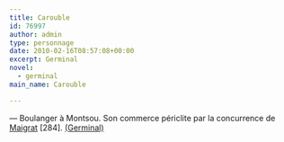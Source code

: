 ```yaml
---
title: Carouble
id: 76997
author: admin
type: personnage
date: 2010-02-16T08:57:08+00:00
excerpt: Germinal
novel:
  - germinal
main_name: Carouble

---
```

— Boulanger à Montsou. Son commerce périclite par la concurrence de [Maigrat][1]<a></a> [284]. [(Germinal)][2]

 [1]: /personnage/maigrat/
 [2]: /romans/germinal/
